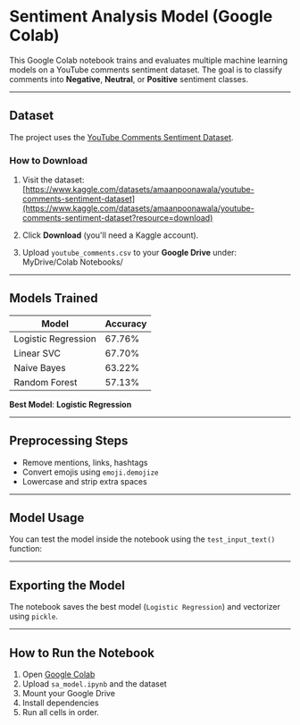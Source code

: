 # Sentiment Analysis Model (Google Colab)

This Google Colab notebook trains and evaluates multiple machine learning models on a YouTube comments sentiment dataset. The goal is to classify comments into **Negative**, **Neutral**, or **Positive** sentiment classes.

---

## Dataset

The project uses the [YouTube Comments Sentiment Dataset](https://www.kaggle.com/datasets/amaanpoonawala/youtube-comments-sentiment-dataset?resource=download).

### How to Download

1. Visit the dataset:  
 [https://www.kaggle.com/datasets/amaanpoonawala/youtube-comments-sentiment-dataset](https://www.kaggle.com/datasets/amaanpoonawala/youtube-comments-sentiment-dataset?resource=download)

2. Click **Download** (you'll need a Kaggle account).

3. Upload `youtube_comments.csv` to your **Google Drive** under: MyDrive/Colab Notebooks/

---

## Models Trained

| Model              | Accuracy |
|--------------------|----------|
| Logistic Regression| 67.76%   |
| Linear SVC         | 67.70%   |
| Naive Bayes        | 63.22%   |
| Random Forest      | 57.13%   |

**Best Model**: **Logistic Regression**

---

## Preprocessing Steps

- Remove mentions, links, hashtags
- Convert emojis using `emoji.demojize`
- Lowercase and strip extra spaces

---

## Model Usage

You can test the model inside the notebook using the `test_input_text()` function:

---

## Exporting the Model

The notebook saves the best model (`Logistic Regression`) and vectorizer using `pickle`.

---

## How to Run the Notebook

1. Open [Google Colab](https://colab.research.google.com)
2. Upload `sa_model.ipynb` and the dataset
3. Mount your Google Drive
4. Install dependencies
5. Run all cells in order.

